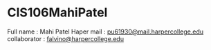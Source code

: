 # CIS106MahiPatel
Full name : Mahi Patel
Haper mail : pu61930@mail.harpercollege.edu
collaborator : falvino@harpercollege.edu
